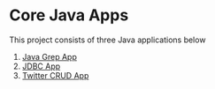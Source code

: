 # Core Java Apps
This project consists of three Java applications below

<!--
1. [Java Grep App](./grep)
2. [JDBC App](./jdbc)
3. [Twitter CRUD App](./twitter)
-->

1. [Java Grep App](https://github.com/Jarvis-Consulting-Group/jarvis_data_eng-C-CalvinNguyen/tree/feature/core_java/core_java/grep)
2. [JDBC App](https://github.com/Jarvis-Consulting-Group/jarvis_data_eng-C-CalvinNguyen/tree/feature/core_java/core_java/jdbc)
3. [Twitter CRUD App](https://github.com/Jarvis-Consulting-Group/jarvis_data_eng-C-CalvinNguyen/tree/feature/core_java/core_java/twitter)